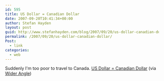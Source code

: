 ```yaml
---
id: 595
title: US Dollar = Canadian Dollar
date: 2007-09-20T10:41:34+00:00
author: Stefan Hayden
layout: post
guid: http://www.stefanhayden.com/blog/2007/09/20/us-dollar-canadian-dollar/
permalink: /2007/09/20/us-dollar-canadian-dollar/
Post:
  - link
categories:
  - web
---
```

Suddenly I'm too poor to travel to Canada. <a href="http://finance.yahoo.com/currency/convert?amt=1&from=USD&to=CAD&submit=Convert&">US Dollar = Canadian Dollar</a> (via <a href="http://widerangle.tumblr.com/">Wider Angle</a>)